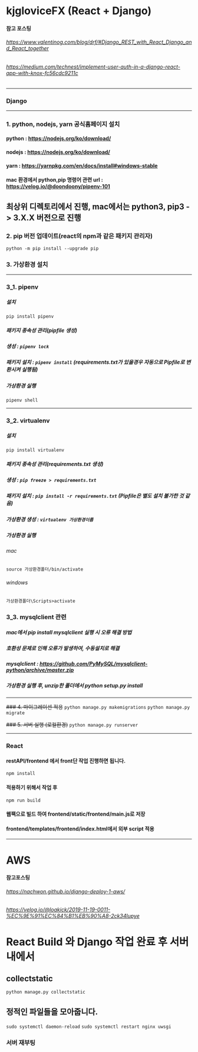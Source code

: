 # kjgloviceFX (React + Django)

#### 참고 포스팅
###### https://www.valentinog.com/blog/drf/#Django_REST_with_React_Django_and_React_together
###### https://medium.com/technest/implement-user-auth-in-a-django-react-app-with-knox-fc56cdc9211c
***
### Django
***

### 1. python, nodejs, yarn 공식홈페이지 설치
#### python : https://nodejs.org/ko/download/
#### nodejs : https://nodejs.org/ko/download/
#### yarn : https://yarnpkg.com/en/docs/install#windows-stable
#### mac 환경에서 python,pip 명령어 관련 url : https://velog.io/@doondoony/pipenv-101

## 최상위 디렉토리에서 진행, mac에서는 python3, pip3 -> 3.X.X 버전으로 진행

### 2. pip 버전 업데이트(react의 npm과 같은 패키지 관리자)
```python -m pip install --upgrade pip```
	
### 3. 가상환경 설치

***

### 3_1. pipenv

##### 설치
```pip install pipenv```

##### 패키지 종속성 관리(pipfile 생성)
##### 생성 : ```pipenv lock```
##### 패키지 설치 : ```pipenv install``` (requirements.txt가 있을경우 자동으로 Pipfile로 변환시켜 실행됨)

##### 가상환경 실행
```pipenv shell```

***

### 3_2. virtualenv

##### 설치
```pip install virtualenv```

##### 패키지 종속성 관리(requirements.txt 생성)
##### 생성 : ```pip freeze > requirements.txt```
##### 패키지 설치 : ```pip install -r requirements.txt``` (Pipfile은 별도 설치 불가한 것 같음)
##### 가상환경 생성 : ```virtualenv 가상환경이름```
##### 가상환경 실행
###### mac
```source 가상환경폴더/bin/activate```
###### windows 
```가상환경폴더\Scripts>activate```

### 3_3. mysqlclient 관련

##### mac에서 pip install mysqlclient 실행 시 오류 해결 방법
##### 호환성 문제로 인해 오류가 발생하여, 수동설치로 해결
##### mysqlclient : https://github.com/PyMySQL/mysqlclient-python/archive/master.zip
##### 가상환경 실행 후, unzip한 폴더에서 python setup.py install

***


~~### 4. 마이그레이션 적용~~
```python manage.py makemigrations```
```python manage.py migrate```

~~### 5. 서버 실행 (로컬환경)~~
```python manage.py runserver```

***
### React

#### restAPI/frontend 에서 front단 작업 진행하면 됩니다.
```npm install```

#### 적용하기 위해서 작업 후
```npm run build```

#### 웹팩으로 빌드 하여 frontend/static/frontend/main.js로 저장
#### frontend/templates/frontend/index.html에서 외부 script 적용

***
# AWS

#### 참고포스팅
###### https://nachwon.github.io/django-deploy-1-aws/
###### https://velog.io/@loakick/2019-11-19-0011-%EC%9E%91%EC%84%B1%EB%90%A8-2ck34lupye

# React Build 와 Django 작업 완료 후 서버 내에서
## collectstatic
```python manage.py collectstatic```
## 정적인 파일들을 모아줍니다. 

```sudo systemctl daemon-reload```
```sudo systemctl restart nginx uwsgi```

### 서버 재부팅